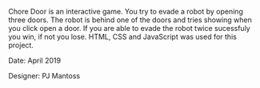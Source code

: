 Chore Door is an interactive game. You try to evade a robot by opening three doors. The robot is behind one of the doors and tries showing when you click open a door. If you are able to evade the robot twice sucessfuly you win, if not you lose. HTML, CSS and JavaScript was used for this project.

Date: April 2019

Designer: PJ Mantoss